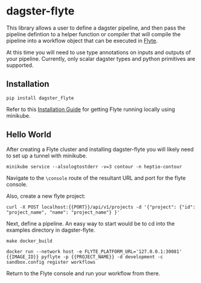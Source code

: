 # dagster-flyte

This library allows a user to define a dagster pipeline, and then pass the pipeline defintion to
a helper function or compiler that will compile the pipeline into a workflow object that can be executed
in [Flyte](https://github.com/lyft/flyte).

At this time you will need to use type annotations on inputs and outputs of your pipeline. Currently,
only scalar dagster types and python primitives are supported.

## Installation

`pip install dagster_flyte`

Refer to this [Installation Guide](https://lyft.github.io/flyte/administrator/install/getting_started.html#getting-started)
for getting Flyte running locally using minikube.

## Hello World

After creating a Flyte cluster and installing dagster-flyte you will likely need to set up a tunnel
with minikube.

`minikube service --alsologtostderr -v=3 contour -n heptio-contour`

Navigate to the `\console` route of the resultant URL and port for the flyte console.

Also, create a new flyte project:

`curl -X POST localhost:{{PORT}}/api/v1/projects -d '{"project": {"id": "project_name", "name": "project_name"} }' `

Next, define a pipeline. An easy way to start would be to cd into the examples directory in dagster-flyte.

`make docker_build`

`docker run --network host -e FLYTE_PLATFORM_URL='127.0.0.1:30081' {{IMAGE_ID}} pyflyte -p {{PROJECT_NAME}} -d development -c sandbox.config register workflows`

Return to the Flyte console and run your workflow from there.
